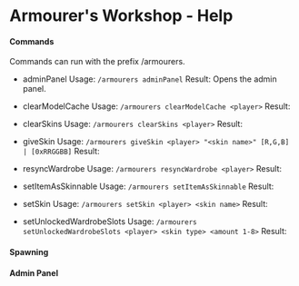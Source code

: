 # Armourer's Workshop - Help

#### Commands
Commands can run with the prefix /armourers.

* adminPanel
  Usage: ```/armourers adminPanel```
  Result: Opens the admin panel.

* clearModelCache
  Usage: ```/armourers clearModelCache <player>```
  Result:

* clearSkins
  Usage: ```/armourers clearSkins <player>```
  Result:

* giveSkin
  Usage: ```/armourers giveSkin <player> "<skin name>" [R,G,B] | [0xRRGGBB]```
  Result:

* resyncWardrobe
  Usage: ```/armourers resyncWardrobe <player>```
  Result:

* setItemAsSkinnable
  Usage: ```/armourers setItemAsSkinnable```
  Result:

* setSkin
  Usage: ```/armourers setSkin <player> <skin name>```
  Result:

* setUnlockedWardrobeSlots
  Usage: ```/armourers setUnlockedWardrobeSlots <player> <skin type> <amount 1-8>```
  Result:

#### Spawning


#### Admin Panel